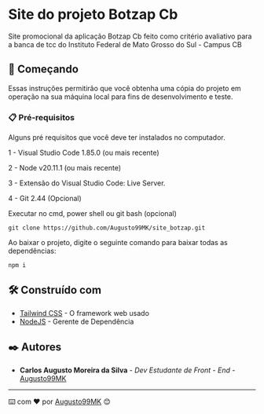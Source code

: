 # Site do projeto Botzap Cb

Site promocional da aplicação Botzap Cb feito como critério avaliativo para a banca de tcc do Instituto Federal de Mato Grosso do Sul - Campus CB

## 🚀 Começando

Essas instruções permitirão que você obtenha uma cópia do projeto em operação na sua máquina local para fins de desenvolvimento e teste.

### 📋 Pré-requisitos

Alguns pré requisitos que você deve ter instalados no computador.

1 - Visual Studio Code 1.85.0 (ou mais recente)

2 - Node v20.11.1 (ou mais recente)

3 - Extensão do Visual Studio Code: Live Server.

4 - Git 2.44 (Opcional)

Executar no cmd, power shell ou git bash (opcional)
```
git clone https://github.com/Augusto99MK/site_botzap.git
```
Ao baixar o projeto, digite o seguinte comando para baixar todas as dependências:

```
npm i
```

## 🛠️ Construído com

* [Tailwind CSS](https://tailwindcss.com/) - O framework web usado
* [NodeJS](https://nodejs.org/en) - Gerente de Dependência

## ✒️ Autores

* **Carlos Augusto Moreira da Silva** - *Dev Estudante de Front - End* - [Augusto99MK](https://github.com/Augusto99MK)
---
⌨️ com ❤️ por [Augusto99MK](https://github.com/Augusto99MK) 😊
